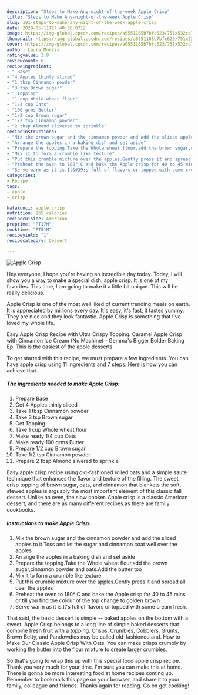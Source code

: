 ```yaml
---
description: "Steps to Make Any-night-of-the-week Apple Crisp"
title: "Steps to Make Any-night-of-the-week Apple Crisp"
slug: 101-steps-to-make-any-night-of-the-week-apple-crisp
date: 2020-05-11T17:40:56.071Z
image: https://img-global.cpcdn.com/recipes/a6551165b7bfc623/751x532cq70/apple-crisp-recipe-main-photo.jpg
thumbnail: https://img-global.cpcdn.com/recipes/a6551165b7bfc623/751x532cq70/apple-crisp-recipe-main-photo.jpg
cover: https://img-global.cpcdn.com/recipes/a6551165b7bfc623/751x532cq70/apple-crisp-recipe-main-photo.jpg
author: Laura Morris
ratingvalue: 3.8
reviewcount: 6
recipeingredient:
- " Base"
- "4 Apples thinly sliced"
- "1 tbsp Cinnamon powder"
- "3 tsp Brown sugar"
- " Topping"
- "1 cup Whole wheat flour"
- "1/4 cup Oats"
- "100 grms Butter"
- "1/2 cup Brown sugar"
- "1/2 tsp Cinnamon powder"
- "2 tbsp Almond slivered to sprinkle"
recipeinstructions:
- "Mix the brown sugar and the cinnamon powder and add the sliced apples to it.Toss and let the sugar and cinnamon coat well over the apples"
- "Arrange the apples in a baking dish and set aside"
- "Prepare the topping.Take the Whole wheat flour,add the brown sugar,cinnamon powder and oats.Add the butter too"
- "Mix it to form a crumble like texture"
- "Put this crumble mixture over the apples.Gently press it and spread all over the apples"
- "Preheat the oven to 180⁰ C and bake the Apple crisp for 40 to 45 mins or till you find the colour of the top change to golden brown"
- "Serve warm as it is.It&#39;s full of flavors or topped with some cream fresh."
categories:
- Recipe
tags:
- apple
- crisp

katakunci: apple crisp 
nutrition: 265 calories
recipecuisine: American
preptime: "PT17M"
cooktime: "PT51M"
recipeyield: "1"
recipecategory: Dessert

---
```



![Apple Crisp](https://img-global.cpcdn.com/recipes/a6551165b7bfc623/751x532cq70/apple-crisp-recipe-main-photo.jpg)

Hey everyone, I hope you're having an incredible day today. Today, I will show you a way to make a special dish, apple crisp. It is one of my favorites. This time, I am going to make it a little bit unique. This will be really delicious.

Apple Crisp is one of the most well liked of current trending meals on earth. It is appreciated by millions every day. It's easy, it's fast, it tastes yummy. They are nice and they look fantastic. Apple Crisp is something that I've loved my whole life.

Easy Apple Crisp Recipe with Ultra Crispy Topping. Caramel Apple Crisp with Cinnamon Ice Cream (No Machine) - Gemma&#39;s Bigger Bolder Baking Ep. This is the easiest of the apple desserts.


To get started with this recipe, we must prepare a few ingredients. You can have apple crisp using 11 ingredients and 7 steps. Here is how you can achieve that.

##### The ingredients needed to make Apple Crisp:

1. Prepare  Base
1. Get 4 Apples thinly sliced
1. Take 1 tbsp Cinnamon powder
1. Take 3 tsp Brown sugar
1. Get  Topping-
1. Take 1 cup Whole wheat flour
1. Make ready 1/4 cup Oats
1. Make ready 100 grms Butter
1. Prepare 1/2 cup Brown sugar
1. Take 1/2 tsp Cinnamon powder
1. Prepare 2 tbsp Almond slivered to sprinkle


Easy apple crisp recipe using old-fashioned rolled oats and a simple saute technique that enhances the flavor and texture of the filling. The sweet, crisp topping of brown sugar, oats, and cinnamon that blankets the soft, stewed apples is arguably the most important element of this classic fall dessert. Unlike an oven, the slow cooker. Apple crisp is a classic American dessert, and there are as many different recipes as there are family cookbooks. 

##### Instructions to make Apple Crisp:

1. Mix the brown sugar and the cinnamon powder and add the sliced apples to it.Toss and let the sugar and cinnamon coat well over the apples
1. Arrange the apples in a baking dish and set aside
1. Prepare the topping.Take the Whole wheat flour,add the brown sugar,cinnamon powder and oats.Add the butter too
1. Mix it to form a crumble like texture
1. Put this crumble mixture over the apples.Gently press it and spread all over the apples
1. Preheat the oven to 180⁰ C and bake the Apple crisp for 40 to 45 mins or till you find the colour of the top change to golden brown
1. Serve warm as it is.It&#39;s full of flavors or topped with some cream fresh.


That said, the basic dessert is simple -- baked apples on the bottom with a sweet. Apple Crisp belongs to a long line of simple baked desserts that combine fresh fruit with a topping. Crisps, Crumbles, Cobblers, Grunts, Brown Betty, and Pandowdies may be called old-fashioned and. How to Make Our Classic Apple Crisp With Oats. You can make crisps crumbly by working the butter into the flour mixture to create larger crumbles. 

So that's going to wrap this up with this special food apple crisp recipe. Thank you very much for your time. I'm sure you can make this at home. There is gonna be more interesting food at home recipes coming up. Remember to bookmark this page on your browser, and share it to your family, colleague and friends. Thanks again for reading. Go on get cooking!
